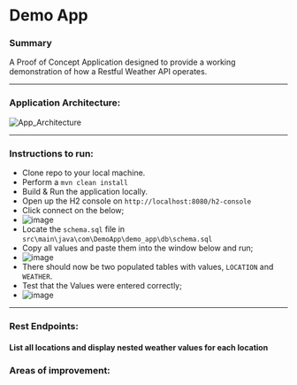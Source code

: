 # Demo App

### Summary

A Proof of Concept Application designed to provide a working demonstration of how a Restful Weather API operates. 


---

### Application Architecture:
![App_Architecture](https://github.com/willhogan11/DemoApp/assets/8812314/5f952628-238e-42a3-82e8-19fb44c687ec)

---

### Instructions to run:
- Clone repo to your local machine.
- Perform a ```mvn clean install```
- Build & Run the application locally.
- Open up the H2 console on ```http://localhost:8080/h2-console```
- Click connect on the below;
- ![image](https://github.com/willhogan11/DemoApp/assets/8812314/da767c63-07f1-4a90-8729-231049f9d8c6)
- Locate the ```schema.sql``` file in ```src\main\java\com\DemoApp\demo_app\db\schema.sql```
- Copy all values and paste them into the window below and run;
- ![image](https://github.com/willhogan11/DemoApp/assets/8812314/988cbb83-fd23-4f67-9a2a-5c375573a6f7)
- There should now be two populated tables with values, ```LOCATION``` and ```WEATHER```.
- Test that the Values were entered correctly;
- ![image](https://github.com/willhogan11/DemoApp/assets/8812314/d81ea392-8425-4b0a-84f6-13328eeca904)

---

### Rest Endpoints:

#### List all locations and display nested weather values for each location


### Areas of improvement:
